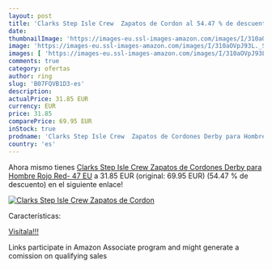```yaml
---
layout: post
title: 'Clarks Step Isle Crew  Zapatos de Cordon al 54.47 % de descuento'
date: 
thumbnailImage: 'https://images-eu.ssl-images-amazon.com/images/I/310aOVpJ93L._SL200_.jpg'
image: 'https://images-eu.ssl-images-amazon.com/images/I/310aOVpJ93L._SL200_.jpg'
images: [ 'https://images-eu.ssl-images-amazon.com/images/I/310aOVpJ93L._SL200_.jpg' ]
comments: true
category: ofertas
author: ring
slug: 'B07FQVB1D3-es'
description:
actualPrice: 31.85 EUR
currency: EUR
price: 31.85
comparePrice: 69.95 EUR
inStock: true
prodname: 'Clarks Step Isle Crew  Zapatos de Cordones Derby para Hombre  Rojo  Red-   47 EU'
country: 'es'
---
```


Ahora mismo tienes [Clarks Step Isle Crew  Zapatos de Cordones Derby para Hombre  Rojo  Red-   47 EU](https://www.amazon.es/dp/B07FQVB1D3/?tag=tolees-21) a 31.85 EUR (original: 69.95 EUR) (54.47 %  de descuento) en el siguiente enlace!

[![Clarks Step Isle Crew  Zapatos de Cordon](https://images-eu.ssl-images-amazon.com/images/I/310aOVpJ93L._SL200_.jpg)](https://www.amazon.es/dp/B07FQVB1D3/?tag=tolees-21)

Características:


[Visítala!!!](https://www.amazon.es/dp/B07FQVB1D3/?tag=tolees-21)

Links participate in Amazon Associate program and might generate a comission on qualifying sales
